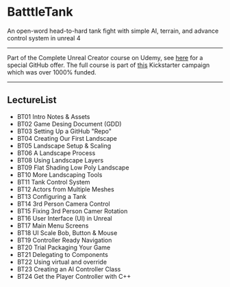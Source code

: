 # BatttleTank
An open-word head-to-hard tank fight with simple AI, terrain, and advance control system in unreal 4

****

Part of the Complete Unreal Creator course on Udemy, see [here](https://www.udemy.com/unrealcourse?couponCode=GitHubDiscount) for a special GitHub offer. The full course is part of [this](https://www.kickstarter.com/projects/bentristem/learn-to-make-video-games-unreal-developer-course) Kickstarter campaign which was over 1000% funded.


---
## LectureList
* BT01 Intro Notes & Assets
* BT02 Game Desing Document (GDD) 
* BT03 Setting Up a GitHub "Repo"
* BT04 Creating Our First Landscape
* BT05 Landscape Setup & Scaling
* BT06 A Landscape Process
* BT08 Using Landscape Layers
* BT09 Flat Shading Low Poly Landscape
* BT10 More Landscaping Tools
* BT11 Tank Control System
* BT12 Actors from Multiple Meshes
* BT13 Configuring a Tank
* BT14 3rd Person Camera Control
* BT15 Fixing 3rd Person Camer Rotation
* BT16 User Interface (UI) in Unreal
* BT17 Main Menu Screens
* BT18 UI Scale Bob, Button & Mouse
* BT19 Controller Ready Navigation
* BT20 Trial Packaging Your Game
* BT21 Delegating to Components
* BT22 Using virtual and override
* BT23 Creating an AI Controller Class
* BT24 Get the Player Controller with C++